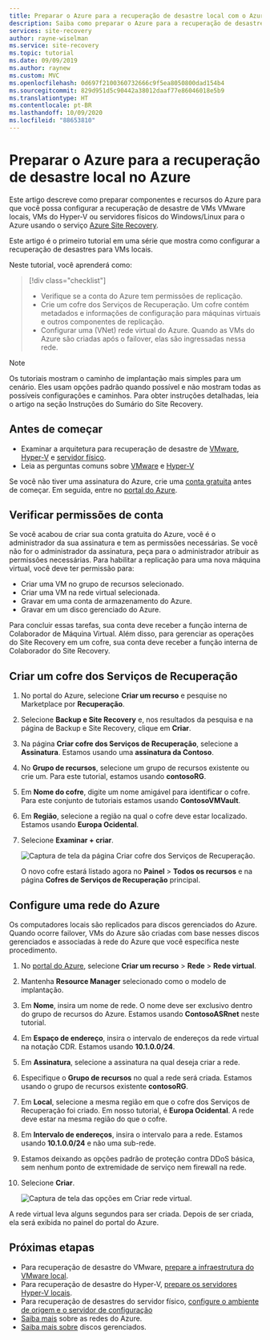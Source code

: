 ```yaml
---
title: Preparar o Azure para a recuperação de desastre local com o Azure Site Recovery
description: Saiba como preparar o Azure para a recuperação de desastre de computadores locais usando o Azure Site Recovery.
services: site-recovery
author: rayne-wiselman
ms.service: site-recovery
ms.topic: tutorial
ms.date: 09/09/2019
ms.author: raynew
ms.custom: MVC
ms.openlocfilehash: 0d697f2100360732666c9f5ea8050800dad154b4
ms.sourcegitcommit: 829d951d5c90442a38012daaf77e86046018e5b9
ms.translationtype: HT
ms.contentlocale: pt-BR
ms.lasthandoff: 10/09/2020
ms.locfileid: "88653810"
---
```

# <a name="prepare-azure-for-on-premises-disaster-recovery-to-azure"></a>Preparar o Azure para a recuperação de desastre local no Azure

Este artigo descreve como preparar componentes e recursos do Azure para que você possa configurar a recuperação de desastre de VMs VMware locais, VMs do Hyper-V ou servidores físicos do Windows/Linux para o Azure usando o serviço [Azure Site Recovery](site-recovery-overview.md).

Este artigo é o primeiro tutorial em uma série que mostra como configurar a recuperação de desastres para VMs locais. 


Neste tutorial, você aprenderá como:

> [!div class="checklist"]
> * Verifique se a conta do Azure tem permissões de replicação.
> * Crie um cofre dos Serviços de Recuperação. Um cofre contém metadados e informações de configuração para máquinas virtuais e outros componentes de replicação.
> * Configurar uma (VNet) rede virtual do Azure. Quando as VMs do Azure são criadas após o failover, elas são ingressadas nessa rede.

> [!NOTE]
> Os tutoriais mostram o caminho de implantação mais simples para um cenário. Eles usam opções padrão quando possível e não mostram todas as possíveis configurações e caminhos. Para obter instruções detalhadas, leia o artigo na seção Instruções do Sumário do Site Recovery.

## <a name="before-you-start"></a>Antes de começar

- Examinar a arquitetura para recuperação de desastre de [VMware](vmware-azure-architecture.md), [Hyper-V](hyper-v-azure-architecture.md) e [servidor físico](physical-azure-architecture.md).
- Leia as perguntas comuns sobre [VMware](vmware-azure-common-questions.md) e [Hyper-V](hyper-v-azure-common-questions.md)

Se você não tiver uma assinatura do Azure, crie uma [conta gratuita](https://azure.microsoft.com/pricing/free-trial/) antes de começar. Em seguida, entre no [portal do Azure](https://portal.azure.com).


## <a name="verify-account-permissions"></a>Verificar permissões de conta

Se você acabou de criar sua conta gratuita do Azure, você é o administrador da sua assinatura e tem as permissões necessárias. Se você não for o administrador da assinatura, peça para o administrador atribuir as permissões necessárias. Para habilitar a replicação para uma nova máquina virtual, você deve ter permissão para:

- Criar uma VM no grupo de recursos selecionado.
- Criar uma VM na rede virtual selecionada.
- Gravar em uma conta de armazenamento do Azure.
- Gravar em um disco gerenciado do Azure.

Para concluir essas tarefas, sua conta deve receber a função interna de Colaborador de Máquina Virtual. Além disso, para gerenciar as operações do Site Recovery em um cofre, sua conta deve receber a função interna de Colaborador do Site Recovery.


## <a name="create-a-recovery-services-vault"></a>Criar um cofre dos Serviços de Recuperação

1. No portal do Azure, selecione **Criar um recurso** e pesquise no Marketplace por **Recuperação**.
2. Selecione **Backup e Site Recovery** e, nos resultados da pesquisa e na página de Backup e Site Recovery, clique em **Criar**. 
3. Na página **Criar cofre dos Serviços de Recuperação**, selecione a **Assinatura**. Estamos usando uma **assinatura da Contoso**.
4. No **Grupo de recursos**, selecione um grupo de recursos existente ou crie um. Para este tutorial, estamos usando **contosoRG**.
5. Em **Nome do cofre**, digite um nome amigável para identificar o cofre. Para este conjunto de tutoriais estamos usando **ContosoVMVault**.
6. Em **Região**, selecione a região na qual o cofre deve estar localizado. Estamos usando **Europa Ocidental**.
7. Selecione **Examinar + criar**.

   ![Captura de tela da página Criar cofre dos Serviços de Recuperação.](./media/tutorial-prepare-azure/new-vault-settings.png)

   O novo cofre estará listado agora no **Painel** > **Todos os recursos** e na página **Cofres de Serviços de Recuperação** principal.

## <a name="set-up-an-azure-network"></a>Configure uma rede do Azure

Os computadores locais são replicados para discos gerenciados do Azure. Quando ocorre failover, VMs do Azure são criadas com base nesses discos gerenciados e associadas à rede do Azure que você especifica neste procedimento.

1. No [portal do Azure](https://portal.azure.com), selecione **Criar um recurso** > **Rede** > **Rede virtual**.
2. Mantenha **Resource Manager** selecionado como o modelo de implantação.
3. Em **Nome**, insira um nome de rede. O nome deve ser exclusivo dentro do grupo de recursos do Azure. Estamos usando **ContosoASRnet** neste tutorial.
4. Em **Espaço de endereço**, insira o intervalo de endereços da rede virtual na notação CDR. Estamos usando **10.1.0.0/24**.
5. Em **Assinatura**, selecione a assinatura na qual deseja criar a rede.
6. Especifique o **Grupo de recursos** no qual a rede será criada. Estamos usando o grupo de recursos existente **contosoRG**.
7. Em **Local**, selecione a mesma região em que o cofre dos Serviços de Recuperação foi criado. Em nosso tutorial, é **Europa Ocidental**. A rede deve estar na mesma região do que o cofre.
8. Em **Intervalo de endereços**, insira o intervalo para a rede. Estamos usando **10.1.0.0/24** e não uma sub-rede.
9. Estamos deixando as opções padrão de proteção contra DDoS básica, sem nenhum ponto de extremidade de serviço nem firewall na rede.
9. Selecione **Criar**.

   ![Captura de tela das opções em Criar rede virtual.](media/tutorial-prepare-azure/create-network.png)

A rede virtual leva alguns segundos para ser criada. Depois de ser criada, ela será exibida no painel do portal do Azure.




## <a name="next-steps"></a>Próximas etapas

- Para recuperação de desastre do VMware, [prepare a infraestrutura do VMware local](./vmware-azure-tutorial-prepare-on-premises.md).
- Para recuperação de desastre do Hyper-V, [prepare os servidores Hyper-V locais](hyper-v-prepare-on-premises-tutorial.md).
- Para recuperação de desastres do servidor físico, [configure o ambiente de origem e o servidor de configuração](physical-azure-disaster-recovery.md)
- [Saiba mais](../virtual-network/virtual-networks-overview.md) sobre as redes do Azure.
- [Saiba mais sobre](../virtual-machines/managed-disks-overview.md) discos gerenciados.
